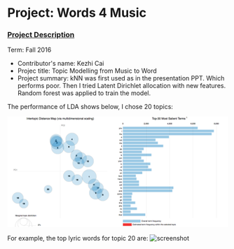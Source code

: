 # Project: Words 4 Music

### [Project Description](doc/Project4_desc.md)

Term: Fall 2016

+ Contributor's name: Kezhi Cai
+ Projec title: Topic Modelling from Music to Word
+ Project summary: kNN was first used as in the presentation PPT. Which performs poor. Then I tried Latent Dirichlet allocation with new features. Random forest was applied to train the model.

The performance of LDA shows below, I chose 20 topics:

![screenshot](https://github.com/TZstatsADS/Fall2016-proj4-ClayCai/blob/master/figs/LDA_20%20Topics.png)	

For example, the top lyric words for topic 20 are:
![screenshot]()

